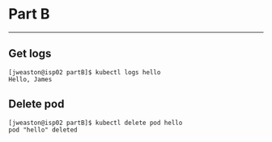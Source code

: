 # Part B
---

## Get logs
```
[jweaston@isp02 partB]$ kubectl logs hello
Hello, James
```

## Delete pod
```
[jweaston@isp02 partB]$ kubectl delete pod hello
pod "hello" deleted
```